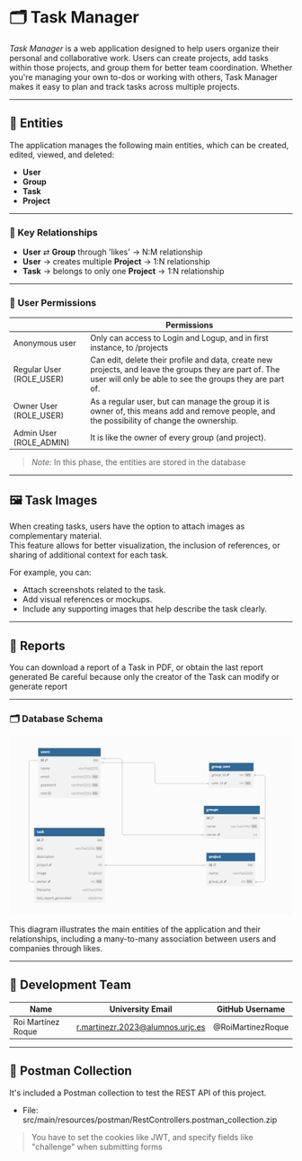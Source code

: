# 🗂 Task Manager

*Task Manager* is a web application designed to help users organize their personal and collaborative work. Users can create projects, add tasks within those projects, and group them for better team coordination. Whether you're managing your own to-dos or working with others, Task Manager makes it easy to plan and track tasks across multiple projects.

---
    

## 📘 Entities

The application manages the following main entities, which can be created, edited, viewed, and deleted:

- **User**
- **Group**
- **Task**
- **Project**

---

### 🔄 Key Relationships

- **User** ⇄ **Group** through 'likes' → N:M relationship
- **User** → creates multiple **Project** → 1:N relationship
- **Task** → belongs to only one **Project** → 1:N relationship

---

### 🔐 User Permissions

|                          | Permissions                                                                                                                                                         |
|--------------------------|---------------------------------------------------------------------------------------------------------------------------------------------------------------------|
| Anonymous user           | Only can access to Login and Logup, and in first instance, to /projects                                                                                             |
| Regular User (ROLE_USER) | Can edit, delete their profile and data, create new projects, and leave the groups they are part of. The user will only be able to see the groups they are part of. |
| Owner User (ROLE_USER)   | As a regular user, but can manage the group it is owner of, this means add and remove people, and the possibility of change the ownership.                          |
| Admin User (ROLE_ADMIN)  | It is like the owner of every group (and project).                                                                                                                  |

> *Note:*  In this phase, the entities are stored in the database

---

## 🖼 Task Images

When creating tasks, users have the option to attach images as complementary material.  
This feature allows for better visualization, the inclusion of references, or sharing of additional context for each task.

For example, you can:

- Attach screenshots related to the task.
- Add visual references or mockups.
- Include any supporting images that help describe the task clearly.

---

## 📄 Reports

You can download a report of a Task in PDF, or obtain the last report generated
Be careful because only the creator of the Task can modify or generate report

---

### 🗂️ Database Schema

![Database diagram](src/main/resources/static/img/diagrama.png)

This diagram illustrates the main entities of the application and their relationships, including a many-to-many association between users and companies through likes.

---

## 👥 Development Team

| Name               | University Email                    | GitHub Username   |
|--------------------|-------------------------------------|-------------------|
| Roi Martínez Roque | r.martinezr.2023@alumnos.urjc.es      | @RoiMartinezRoque |

---

## 🧪 Postman Collection

It's included a Postman collection to test the REST API of this project.

- File: src/main/resources/postman/RestControllers.postman_collection.zip

> You have to set the cookies like JWT, and specify fields like "challenge"
when submitting forms
